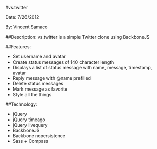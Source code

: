 #vs.twitter

Date: 7/26/2012

By: Vincent Samaco

##Description:
vs.twitter is a simple Twitter clone using BackboneJS

##Features:
* Set username and avatar
* Create status messages of 140 character length
* Displays a list of status message with name, message, timestamp, avatar
* Reply message with @name prefilled
* Delete status messages
* Mark message as favorite
* Style all the things

##Technology:
* jQuery
* jQuery timeago
* jQuery livequery
* BackboneJS
* Backbone nopersistence
* Sass + Compass
